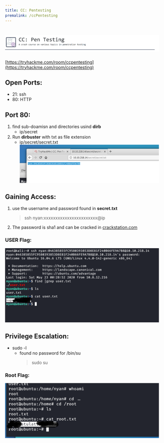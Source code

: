 ```yaml
---
title: CC: Pentesting 
premalink: /ccPentesting
---
```


# ![front](/images/ccpf/front.png)
[https://tryhackme.com/room/ccpentesting](https://tryhackme.com/room/ccpentesting)

## Open Ports:
  - 21: ssh
  - 80: HTTP
  
## Port 80:
1. find sub-doamisn and directories usind **dirb**
   - ip/secret
2. Run **dirbuster** with txt as file extension
   - ip/secret/secret.txt
![secret](/images/ccpf/p80s.png)
   
## Gaining Access:
 1. use the username and password found in **secret.txt**
    >ssh nyan:xxxxxxxxxxxxxxxxxxxxxxx@ip
 2. The password is sha1 and can be cracked in [crackstation.com](crackstation.com)

### USER Flag:
![user_flag](/images/ccpf/user.png)
 


## Privilege Escalation:
 - sudo -l
    - found no password for /bin/su
      >sudo su
  
### Root Flag:
![rootflag](/images/ccpf/root.png)
